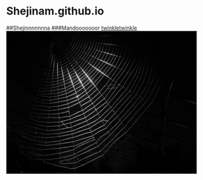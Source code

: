 # Shejinam.github.io
##Shejinnnnnnna
###Mandooooooor
[twinkletwinkle](https://www.youtube.com/watch?v=e9mkFOf4q9Y)
<img src = "web.jpg">
